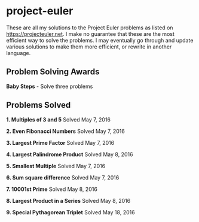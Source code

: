 # project-euler

These are all my solutions to the Project Euler problems as listed on https://projecteuler.net.
I make no guarantee that these are the most efficient way to solve the problems. I may eventually
go through and update various solutions to make them more efficient, or rewrite in another language.

## Problem Solving Awards

**Baby Steps** - Solve three problems

## Problems Solved

**1. Multiples of 3 and 5** Solved May 7, 2016

**2. Even Fibonacci Numbers** Solved May 7, 2016

**3. Largest Prime Factor** Solved May 7, 2016

**4. Largest Palindrome Product** Solved May 8, 2016

**5. Smallest Multiple** Solved May 7, 2016

**6. Sum square difference** Solved May 7, 2016

**7. 10001st Prime** Solved May 8, 2016

**8. Largest Product in a Series** Solved May 8, 2016

**9. Special Pythagorean Triplet** Solved May 18, 2016